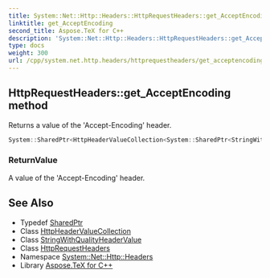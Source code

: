 ```yaml
---
title: System::Net::Http::Headers::HttpRequestHeaders::get_AcceptEncoding method
linktitle: get_AcceptEncoding
second_title: Aspose.TeX for C++
description: 'System::Net::Http::Headers::HttpRequestHeaders::get_AcceptEncoding method. Returns a value of the ''Accept-Encoding'' header in C++.'
type: docs
weight: 300
url: /cpp/system.net.http.headers/httprequestheaders/get_acceptencoding/
---
```

## HttpRequestHeaders::get_AcceptEncoding method


Returns a value of the 'Accept-Encoding' header.

```cpp
System::SharedPtr<HttpHeaderValueCollection<System::SharedPtr<StringWithQualityHeaderValue>>> System::Net::Http::Headers::HttpRequestHeaders::get_AcceptEncoding()
```


### ReturnValue

A value of the 'Accept-Encoding' header.

## See Also

* Typedef [SharedPtr](../../../system/sharedptr/)
* Class [HttpHeaderValueCollection](../../httpheadervaluecollection/)
* Class [StringWithQualityHeaderValue](../../stringwithqualityheadervalue/)
* Class [HttpRequestHeaders](../)
* Namespace [System::Net::Http::Headers](../../)
* Library [Aspose.TeX for C++](../../../)
